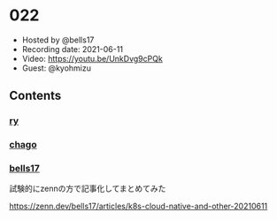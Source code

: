 # 022

- Hosted by @bells17
- Recording date: 2021-06-11
- Video: https://youtu.be/UnkDvg9cPQk
- Guest: @kyohmizu

## Contents

### [ry](https://twitter.com/URyo_0213)

### [chago](https://twitter.com/it__chago)


### [bells17](https://twitter.com/bells17_)

試験的にzennの方で記事化してまとめてみた

https://zenn.dev/bells17/articles/k8s-cloud-native-and-other-20210611
